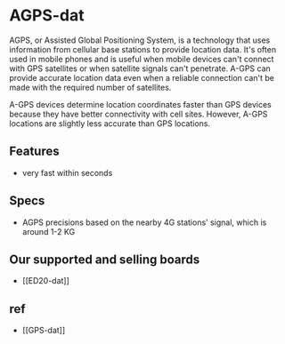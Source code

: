 
# AGPS-dat 

AGPS, or Assisted Global Positioning System, is a technology that uses information from cellular base stations to provide location data. It's often used in mobile phones and is useful when mobile devices can't connect with GPS satellites or when satellite signals can't penetrate. A-GPS can provide accurate location data even when a reliable connection can't be made with the required number of satellites. 

A-GPS devices determine location coordinates faster than GPS devices because they have better connectivity with cell sites. However, A-GPS locations are slightly less accurate than GPS locations.

## Features 

- very fast within seconds 


## Specs 

- AGPS precisions based on the nearby 4G stations' signal, which is around 1-2 KG 


## Our supported and selling boards

- [[ED20-dat]]


## ref 

- [[GPS-dat]]